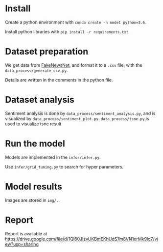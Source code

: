 # Install
Create a python environment with `conda create -n mmdet python=3.6`.

Install python libraries with `pip install -r requirements.txt`.

# Dataset preparation
We get data from [FakeNewsNet](https://github.com/KaiDMML/FakeNewsNet), and format it to a `.csv` file, with the `data_process/generate_csv.py`. 

Details are written in the comments in the python file.

# Dataset analysis
Sentiment analysis is done by `data_process/sentiment_analysis.py`, and is visualized by  `data_process/sentiment_plot.py`. `data_process/tsne.py` is used to visualize tsne result.

# Run the model
Models are implemented in the `infor/infer.py`.

Use `infer/grid_tuning.py` to search for hyper parameters.

# Model results
Images are stored in `img/.`.

# Report
Report is available at <https://drive.google.com/file/d/1Ql60JlzvUKBmEKhUdS7m8VN1orMk9ld7/view?usp=sharing>

